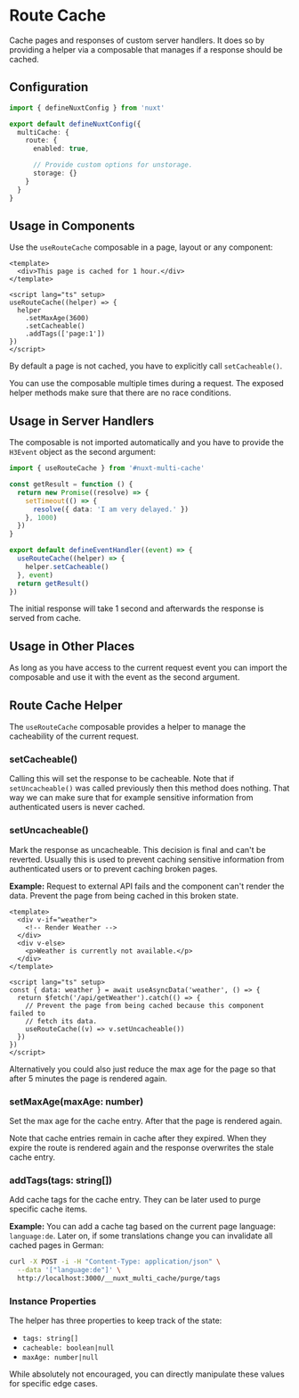 # Route Cache

Cache pages and responses of custom server handlers. It does so by providing a
helper via a composable that manages if a response should be cached.

## Configuration

```typescript
import { defineNuxtConfig } from 'nuxt'

export default defineNuxtConfig({
  multiCache: {
    route: {
      enabled: true,

      // Provide custom options for unstorage.
      storage: {}
    }
  }
}
```

## Usage in Components

Use the `useRouteCache` composable in a page, layout or any component:

```vue
<template>
  <div>This page is cached for 1 hour.</div>
</template>

<script lang="ts" setup>
useRouteCache((helper) => {
  helper
    .setMaxAge(3600)
    .setCacheable()
    .addTags(['page:1'])
})
</script>
```

By default a page is not cached, you have to explicitly call `setCacheable()`.

You can use the composable multiple times during a request. The exposed helper
methods make sure that there are no race conditions.

## Usage in Server Handlers

The composable is not imported automatically and you have to provide the
`H3Event` object as the second argument:

```typescript
import { useRouteCache } from '#nuxt-multi-cache'

const getResult = function () {
  return new Promise((resolve) => {
    setTimeout(() => {
      resolve({ data: 'I am very delayed.' })
    }, 1000)
  })
}

export default defineEventHandler((event) => {
  useRouteCache((helper) => {
    helper.setCacheable()
  }, event)
  return getResult()
})
```

The initial response will take 1 second and afterwards the response is served
from cache.

## Usage in Other Places

As long as you have access to the current request event you can import the
composable and use it with the event as the second argument.

## Route Cache Helper

The `useRouteCache` composable provides a helper to manage the cacheability of
the current request.

### setCacheable()

Calling this will set the response to be cacheable. Note that if
`setUncacheable()` was called previously then this method does nothing. That
way we can make sure that for example sensitive information from authenticated
users is never cached.

### setUncacheable()

Mark the response as uncacheable. This decision is final and can't be reverted.
Usually this is used to prevent caching sensitive information from
authenticated users or to prevent caching broken pages.

**Example:** Request to external API fails and the component can't render the
data. Prevent the page from being cached in this broken state.

```vue
<template>
  <div v-if="weather">
    <!-- Render Weather -->
  </div>
  <div v-else>
    <p>Weather is currently not available.</p>
  </div>
</template>

<script lang="ts" setup>
const { data: weather } = await useAsyncData('weather', () => {
  return $fetch('/api/getWeather').catch(() => {
    // Prevent the page from being cached because this component failed to
    // fetch its data.
    useRouteCache((v) => v.setUncacheable())
  })
})
</script>
```

Alternatively you could also just reduce the max age for the page so that after
5 minutes the page is rendered again.

### setMaxAge(maxAge: number)

Set the max age for the cache entry. After that the page is rendered again.

Note that cache entries remain in cache after they expired. When they expire
the route is rendered again and the response overwrites the stale cache entry.


### addTags(tags: string[])

Add cache tags for the cache entry. They can be later used to purge specific
cache items.

**Example:** You can add a cache tag based on the current page language:
`language:de`. Later on, if some translations change you can invalidate all
cached pages in German:

```bash
curl -X POST -i -H "Content-Type: application/json" \
  --data '["language:de"]' \
  http://localhost:3000/__nuxt_multi_cache/purge/tags
```

### Instance Properties

The helper has three properties to keep track of the state:

- `tags: string[]`
- `cacheable: boolean|null`
- `maxAge: number|null`


While absolutely not encouraged, you can directly manipulate these values for
specific edge cases.

